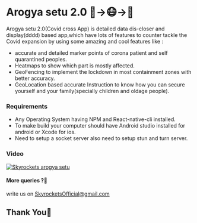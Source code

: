 # Arogya setu 2.0 👾->😷->📱

Arogya setu 2.0(Covid cross App) is detailed data dis-closer and display(dddd) based app,which have lots of features to counter tackle the Covid expansion by using some amazing and cool features like :
-  accurate and detailed marker points of corona patient and self quarantined peoples.
- Heatmaps to show which part is mostly affected.
- GeoFencing to implement the lockdown in most containment zones with better accuracy.
- GeoLocation based accurate Instruction to know how you can secure yourself and  your family(specially children and oldage people).


### Requirements
- Any Operating System having NPM and React-native-cli installed.
- To make build your computer should have Android studio installed for android or Xcode for ios.
- Need to setup a socket server also need to setup stun and turn server.

### Video
[![Skyrockets arogya setu](https://img.youtube.com/vi/pXpx_KyIVho/maxresdefault.jpg)](https://www.youtube.com/watch?v=pXpx_KyIVho")

#### More queries ?🧐 
write us on [SkyrocketsOfficial@gmail.com](mailto:skyrocketsofficial@gmail.com)

## Thank You🙏
